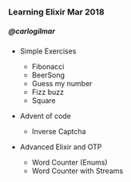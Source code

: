 ### Learning Elixir Mar 2018

##### @carlogilmar

- Simple Exercises
	- Fibonacci
	- BeerSong
	- Guess my number
	- Fizz buzz
	- Square

- Advent of code
	- Inverse Captcha

- Advanced Elixir and OTP
	- Word Counter (Enums)
	- Word Counter with Streams